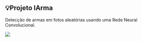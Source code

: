 ## 💡Projeto IArma 
Detecção de armas em fotos aleatórias usando uma Rede Neural Convolucional.
<p align="left">
<img src="http://img.shields.io/static/v1?label=STATUS&message=EM%20DESENVOLVIMENTO&color=GREEN&style=for-the-badge"/>
</p>
